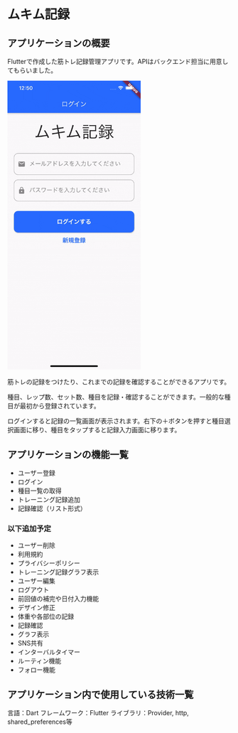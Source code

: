 # ムキム記録

## アプリケーションの概要

Flutterで作成した筋トレ記録管理アプリです。APIはバックエンド担当に用意してもらいました。

<img src="https://github.com/MtDeity/training_log_flutter/blob/gif/training_log.gif" width="300">

筋トレの記録をつけたり、これまでの記録を確認することができるアプリです。

種目、レップ数、セット数、種目を記録・確認することができます。一般的な種目が最初から登録されています。

ログインすると記録の一覧画面が表示されます。右下の＋ボタンを押すと種目選択画面に移り、種目をタップすると記録入力画面に移ります。

## アプリケーションの機能一覧

- ユーザー登録
- ログイン
- 種目一覧の取得
- トレーニング記録追加
- 記録確認（リスト形式）

### 以下追加予定

- ユーザー削除
- 利用規約
- プライバシーポリシー
- トレーニング記録グラフ表示
- ユーザー編集
- ログアウト
- 前回値の補完や日付入力機能
- デザイン修正
- 体重や各部位の記録
- 記録確認
- グラフ表示
- SNS共有
- インターバルタイマー
- ルーティン機能
- フォロー機能

## アプリケーション内で使用している技術一覧

言語：Dart
フレームワーク：Flutter
ライブラリ：Provider, http, shared_preferences等